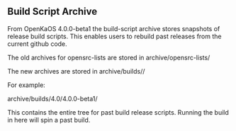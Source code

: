 Build Script Archive
---------------------

From OpenKaOS 4.0.0-beta1 the build-script archive stores snapshots of release build scripts.
This enables users to rebuild past releases from the current github code.

The old archives for opensrc-lists are stored in archive/opensrc-lists/

The new archives are stored in archive/builds/<release>/

For example:

 archive/builds/4.0/4.0.0-beta1/

This contains the entire tree for past build release scripts. Running the build in here will spin a past build.


